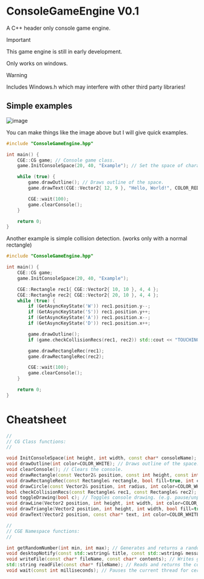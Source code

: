 ConsoleGameEngine V0.1
======================

A C++ header only console game engine.

> [!IMPORTANT]
> This game engine is still in early development.
>
> Only works on windows.

> [!WARNING]
> Includes Windows.h which may interfere with other third party libraries!

Simple examples
---------------

![image](https://github.com/user-attachments/assets/5d19075d-a71d-4e06-ac3a-3af8a4a5aad6)

You can make things like the image above but I will give quick examples.

```c++
#include "ConsoleGameEngine.hpp"

int main() {
	CGE::CG game; // Console game class.
	game.InitConsoleSpace(20, 40, "Example"); // Set the space of characters to be used.

	while (true) {
		game.drawOutline(); // Draws outline of the space.
		game.drawText(CGE::Vector2{ 12, 9 }, "Hello, World!", COLOR_RED);

		CGE::wait(100);
		game.clearConsole();
	}

	return 0;
}
```

Another example is simple collision detection. (works only with a normal rectangle)

```c++
#include "ConsoleGameEngine.hpp"

int main() {
	CGE::CG game;
	game.InitConsoleSpace(20, 40, "Example");

	CGE::Rectangle rec1{ CGE::Vector2{ 10, 10 }, 4, 4 };
	CGE::Rectangle rec2{ CGE::Vector2{ 20, 10 }, 4, 4 };
	while (true) {
		if (GetAsyncKeyState('W')) rec1.position.y--;
		if (GetAsyncKeyState('S')) rec1.position.y++;
		if (GetAsyncKeyState('A')) rec1.position.x--;
		if (GetAsyncKeyState('D')) rec1.position.x++;

		game.drawOutline();
		if (game.checkCollisionRecs(rec1, rec2)) std::cout << "TOUCHING!";

		game.drawRectangleRec(rec1);
		game.drawRectangleRec(rec2);

		CGE::wait(100);
		game.clearConsole();
	}

	return 0;
}
```

Cheatsheet
==========

```c++
//
// CG Class functions:
//

void InitConsoleSpace(int height, int width, const char* consoleName); // Sets the space of characters to be used.
void drawOutline(int color=COLOR_WHITE); // Draws outline of the space.
void clearConsole(); // Clears the console.
void drawRectangle(const Vector2& position, const int height, const int width, bool fill=true, int color=COLOR_WHITE); // Draws a rectangle in the space.
void drawRectangleRec(const Rectangle& rectangle, bool fill=true, int color=COLOR_WHITE);  // Draws a rectangle in the space. (using Rectangle struct)
void drawCircle(const Vector2& position, int radius, int color=COLOR_WHITE); // Draws a circle in the space.
bool checkCollisionRecs(const Rectangle& rec1, const Rectangle& rec2); // Checks if 2 rectangles are touching.
void toggleDrawing(bool c); // Toggles console drawing. (e.g. pause/unpause game)
void drawLine(Vector2 position, int height, int width, int color=COLOR_WHITE); // Draws a simple line in the space.
void drawTriangle(Vector2 position, int height, int width, bool fill=true, int color=COLOR_WHITE); // Draws a triangle in the space.
void drawText(Vector2 position, const char* text, int color=COLOR_WHITE); // Draws text in the space.

//
// CGE Namespace functions:
//

int getRandomNumber(int min, int max); // Generates and returns a random number.
void desktopNotify(const std::wstring& title, const std::wstring& message, const int time=5, const bool async=true); // Shows a desktop notification.
void writeFile(const char* fileName, const char* contents); // Writes given text to a given file.
std::string readFile(const char* fileName); // Reads and returns the contents of a given file.
void wait(const int milliseconds); // Pauses the current thread for certain amount of milliseconds.
```

